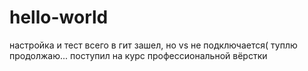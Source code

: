 # hello-world
настройка и тест всего
в гит зашел, но vs не подключается(
туплю
продолжаю...
поступил на курс профессиональной вёрстки